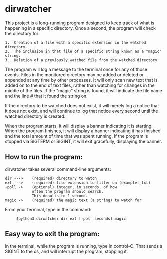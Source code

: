 # dirwatcher

This project is a long-running program designed to keep track of what is happening in a specific directory.  Once a second, the program will check the directory for:

    1.  Creation of a file with a specific extension in the watched directory.
    2.  The inclusion in that file of a specific string known as a "magic" string.
    3.  Deletion of a previously watched file from the watched directory

The program will log a message to the terminal once for any of those events.  Files in the monitored directory may be added or deleted or appended at any time by other processes.  It will only scan new text that is added on to the end of text files, rather than watching for changes in the middle of the files.  If the "magic" string is found, it will indicate the file name and the line # that it found the string on.

If the directory to be watched does not exist, it will merely log a notice that it does not exist, and will continue to log that notice every second until the watched directory is created.

When the program starts, it will display a banner indicating it is starting.
When the program finishes, it will display a banner indicating it has finished and the total amount of time that was spent running.  If the program is stopped via SIGTERM or SIGINT, it will exit gracefully, displaying the banner.


## How to run the program:

dirwatcher takes several command-line arguments:

    dir --->    (required) directory to watch
    ext --->    (required) file extension to filter on (example: txt)
    -poll ->    (optional) integer, in seconds, of how 
                often the program should search.
                This deaults to 1 second.
    magic ->    (required) the magic text (a string) to watch for


From your terminal, type in the command:

         $python3 dirwatcher dir ext [-pol  seconds] magic

## Easy way to exit the program:

In the terminal, while the program is running, type in control-C.  That sends a SIGINT to the os, and will interrupt the program, stopping it.